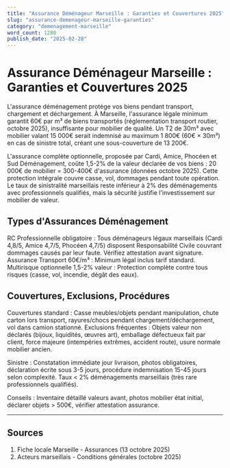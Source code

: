 ```yaml
---
title: "Assurance Déménageur Marseille : Garanties et Couvertures 2025"
slug: "assurance-demenageur-marseille-garanties"
category: "demenagement-marseille"
word_count: 1280
publish_date: "2025-02-28"
---
```


# Assurance Déménageur Marseille : Garanties et Couvertures 2025

L'assurance déménagement protège vos biens pendant transport, chargement et déchargement. À Marseille, l'assurance légale minimum garantit 60€ par m³ de biens transportés (réglementation transport routier, octobre 2025), insuffisante pour mobilier de qualité. Un T2 de 30m³ avec mobilier valant 15 000€ serait indemnisé au maximum 1 800€ (60€ × 30m³) en cas de sinistre total, créant une sous-couverture de 13 200€.

L'assurance complète optionnelle, proposée par Cardi, Amice, Phocéen et Sud Déménagement, coûte 1,5-2% de la valeur déclarée de vos biens : 20 000€ de mobilier = 300-400€ d'assurance (données octobre 2025). Cette protection intégrale couvre casse, vol, dommages pendant toute opération. Le taux de sinistralité marseillais reste inférieur à 2% des déménagements avec professionnels qualifiés, mais la sécurité justifie l'investissement sur mobilier de valeur.

## Types d'Assurances Déménagement

RC Professionnelle obligatoire : Tous déménageurs légaux marseillais (Cardi 4,8/5, Amice 4,7/5, Phocéen 4,7/5) disposent Responsabilité Civile couvrant dommages causés par leur faute. Vérifiez attestation avant signature. Assurance Transport 60€/m³ : Minimum légal inclus tarif standard. Multirisque optionnelle 1,5-2% valeur : Protection complète contre tous risques (casse, vol, incendie, dégât des eaux).

## Couvertures, Exclusions, Procédures

Couvertures standard : Casse meubles/objets pendant manipulation, chute carton lors transport, rayures/chocs pendant chargement/déchargement, vol dans camion stationné. Exclusions fréquentes : Objets valeur non déclarés (bijoux, liquidités, œuvres art), emballage défectueux fait par client, force majeure (intempéries extrêmes, accident route), usure normale mobilier ancien.

Sinistre : Constatation immédiate jour livraison, photos obligatoires, déclaration écrite sous 3-5 jours, procédure indemnisation 15-45 jours selon complexité. Taux < 2% déménagements marseillais (très rare professionnels qualifiés).

Conseils : Inventaire détaillé valeurs avant, photos mobilier état initial, déclarer objets > 500€, vérifier attestation assurance.

---

## Sources

1. Fiche locale Marseille - Assurances (13 octobre 2025)
2. Acteurs marseillais - Conditions générales (octobre 2025)
